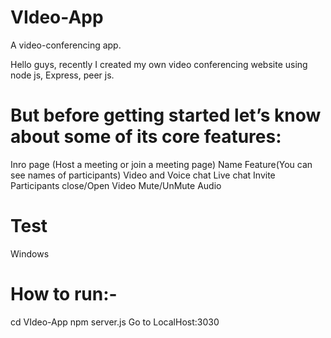 # VIdeo-App
A video-conferencing app.

Hello guys, recently I created my own video conferencing website using node js, Express, peer js.

# But before getting started let’s know about some of its core features:

Inro page (Host a meeting or join a meeting page)
Name Feature(You can see names of participants)
Video and Voice chat
Live chat
Invite Participants
close/Open Video
Mute/UnMute Audio

# Test
Windows

# How to run:- 
cd VIdeo-App
npm server.js
Go to LocalHost:3030
